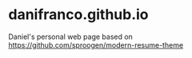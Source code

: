# danifranco.github.io
Daniel's personal web page based on https://github.com/sproogen/modern-resume-theme 
